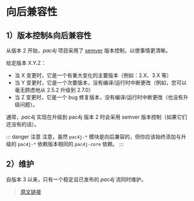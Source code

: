 # 向后兼容性

## 1）版本控制&向后兼容性

从版本 2 开始，*pac4j* 项目采用了 [semver](http://semver.org/) 版本控制，以使事情更清晰。

给定版本 X.Y.Z：

- 当 X 变更时，它是一个有重大变化的主要版本（例如：2.X、3.X 等）
- 当 Y 变更时，它是一个次要版本，没有编译/运行时中断更改（例如，您可以毫无顾虑地从 2.5.2 升级到 2.7.0）
- 当 Z 变更时，它是一个 bug 修复版本，没有编译/运行时中断更改（也没有升级问题）。

通常，*pac4j* 实现在升级到 pac4j 版本 2 时会采用 semver 版本控制（如果它们还没有的话）。

::: danger 注意
注意，虽然 `pac4j-*` 模块是向后兼容的，但你应该始终添加与升级的 `pac4j-*` 依赖版本相同的 ​​​`​pac4j-core` 依赖。
:::

## 2）维护

自版本 3 以来，只有一个稳定且已发布的 *pac4j* 流同时维护。

> [原文链接](https://www.pac4j.org/4.0.x/docs/backward-compatibility.html)
